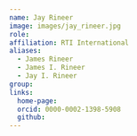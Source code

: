 ```yaml
---
name: Jay Rineer
image: images/jay_rineer.jpg
role: 
affiliation: RTI International
aliases:
  - James Rineer
  - James I. Rineer
  - Jay I. Rineer
group: 
links:
  home-page: 
  orcid: 0000-0002-1398-5908
  github:
---
```

